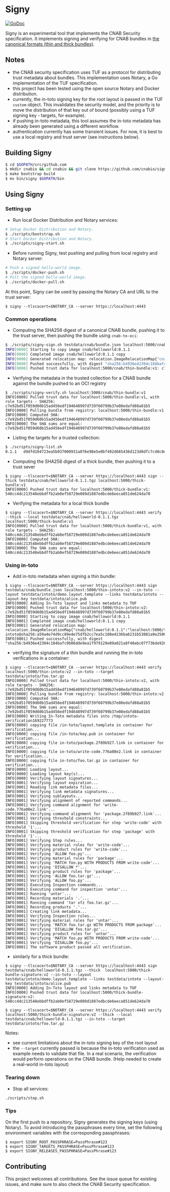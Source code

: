 # Signy

[![GoDoc](https://img.shields.io/static/v1?label=godoc&message=reference&color=blue)](https://pkg.go.dev/github.com/cnabio/signy)

Signy is an experimental tool that implements the CNAB Security specification. It implements signing and verifying for CNAB bundles in [the canonical formats (thin and thick bundles)](https://github.com/deislabs/cnab-spec/blob/master/104-bundle-formats.md).

## Notes

- the CNAB security specification uses TUF as a protocol for distributing trust metadata about bundles. This implementation uses Notary, a Go implementation of the TUF specification.
- this project has been tested using the open source Notary and Docker distribution.
- currently, the in-toto signing key for the root layout is passed in the TUF `custom` object. This invalidates the security model, and the priority is to move the distribution of that key out of bound (possibly using a TUF signing key - targets, for example).
- if pushing in-toto metadata, this tool assumes the in-toto metadata has already been generated using a different workflow.
- authentication currently has some transient issues. For now, it is best to use a local registry and trust server (see instructions below).

## Building Signy

```bash
$ cd $GOPATH/src/github.com
$ mkdir cnabio && cd cnabio && git clone https://github.com/cnabio/signy && cd signy
$ make bootstrap build
$ mv bin/signy $GOPATH/bin
```

## Using Signy

### Setting up

- Run local Docker Distribution and Notary services:

```bash
# Setup Docker Distribution and Notary.
$ ./scripts/bootstrap.sh
# Start Docker Distribution and Notary.
$ ./scripts/signy-start.sh
```

- Before running Signy, test pushing and pulling from local registry and Notary server:

```bash
# Push a signed hello-world image.
$ ./scripts/docker-push.sh
# Pull the signed hello-world image.
$ ./scripts/docker-pull.sh
```

At this point, Signy can be used by passing the Notary CA and URL to the trust server:

```
$ signy --tlscacert=$NOTARY_CA --server https://localhost:4443
```

### Common operations

- Computing the SHA256 digest of a canonical CNAB bundle, pushing it to the trust server, then pushing the bundle using `cnab-to-oci`:

```bash
$ ./scripts/signy-sign.sh testdata/cnab/bundle.json localhost:5000/cnab/thin-bundle:v1
INFO[0000] Starting to copy image cnab/helloworld:0.1.1
INFO[0000] Completed image cnab/helloworld:0.1.1 copy
INFO[0000] Generated relocation map: relocation.ImageRelocationMap{"cnab/helloworld:0.1.1":"localhost:5000/cnab/thin-bundle@sha256:a59a4e74d9cc89e4e75dfb2cc7ea5c108e4236ba6231b53081a9e2506d1197b6"}
INFO[0000] Pushed successfully, with digest "sha256:b4936e42304c184bafc9b06dde9ea1f979129e09a021a8f40abc07f736de9268"
INFO[0000] Pushed trust data for localhost:5000/cnab/thin-bundle:v1: c7e92bd51f059d60b15ad456edf194648997d739f60799b37e08edafd88a81b5
```

- Verifying the metadata in the trusted collection for a CNAB bundle against the bundle pushed to an OCI registry

```
$ ./scripts/signy-verify.sh localhost:5000/cnab/thin-bundle:v1
INFO[0000] Pulled trust data for localhost:5000/thin-bundle:v1, with role targets - SHA256: c7e92bd51f059d60b15ad456edf194648997d739f60799b37e08edafd88a81b5
INFO[0000] Pulling bundle from registry: localhost:5000/thin-bundle:v1
INFO[0000] Computed SHA: c7e92bd51f059d60b15ad456edf194648997d739f60799b37e08edafd88a81b5
INFO[0000] The SHA sums are equal: c7e92bd51f059d60b15ad456edf194648997d739f60799b37e08edafd88a81b5
```

- Listing the targets for a trusted collection:

```bash
$ ./scripts/signy-list.sh
0.1.1	d9dfd104723ea5b037000931a876e98e5e0bf492d665436d123d0dfc7c40c8e8
```


- Computing the SHA256 digest of a thick bundle, then pushing it to a trust sever

```
$ signy --tlscacert=$NOTARY_CA --server https://localhost:4443 sign --thick testdata/cnab/helloworld-0.1.1.tgz localhost:5000/thick-bundle:v1
INFO[0000] Pushed trust data for localhost:5000/thick-bundle:v1: 540cc4dc213548ebbdffb2ab0ef58729e089d1887edbcde6eeca851de624da70
```

- Verifying the metadata for a local thick bundle

```
$ signy --tlscacert=$NOTARY_CA --server https://localhost:4443 verify --thick --local testdata/cnab/helloworld-0.1.1.tgz localhost:5000/thick-bundle:v1
INFO[0000] Pulled trust data for localhost:5000/thick-bundle:v1, with role targets - SHA256: 540cc4dc213548ebbdffb2ab0ef58729e089d1887edbcde6eeca851de624da70
INFO[0000] Computed SHA: 540cc4dc213548ebbdffb2ab0ef58729e089d1887edbcde6eeca851de624da70
INFO[0000] The SHA sums are equal: 540cc4dc213548ebbdffb2ab0ef58729e089d1887edbcde6eeca851de624da70
```

### Using in-toto

- Add in-toto metadata when signing a thin bundle:

```
$ signy --tlscacert=$NOTARY_CA --server https://localhost:4443 sign testdata/cnab/bundle.json localhost:5000/thin-intoto:v2 --in-toto --layout testdata/intoto/demo.layout.template --links testdata/intoto --layout-key testdata/intoto/alice.pub
INFO[0000] Adding In-Toto layout and links metadata to TUF
INFO[0000] Pushed trust data for localhost:5000/thin-intoto:v2: c7e92bd51f059d60b15ad456edf194648997d739f60799b37e08edafd88a81b5
INFO[0000] Starting to copy image cnab/helloworld:0.1.1
INFO[0001] Completed image cnab/helloworld:0.1.1 copy
INFO[0001] Generated relocation map: relocation.ImageRelocationMap{"cnab/helloworld:0.1.1":"localhost:5000/thin-intoto@sha256:a59a4e74d9cc89e4e75dfb2cc7ea5c108e4236ba6231b53081a9e2506d1197b6"}
INFO[0001] Pushed successfully, with digest "sha256:b4936e42304c184bafc9b06dde9ea1f979129e09a021a8f40abc07f736de9268"
```

- verifying the signature of a thin bundle and running the in-toto verifications in a container:

```
$ signy --tlscacert=$NOTARY_CA --server https://localhost:4443 verify localhost:5000/thin-intoto:v2 --in-toto --target testdata/intoto/foo.tar.gz
INFO[0000] Pulled trust data for localhost:5000/thin-intoto:v2, with role targets - SHA256: c7e92bd51f059d60b15ad456edf194648997d739f60799b37e08edafd88a81b5
INFO[0000] Pulling bundle from registry: localhost:5000/thin-intoto:v2
INFO[0000] Computed SHA: c7e92bd51f059d60b15ad456edf194648997d739f60799b37e08edafd88a81b5
INFO[0000] The SHA sums are equal: c7e92bd51f059d60b15ad456edf194648997d739f60799b37e08edafd88a81b5
INFO[0000] Writing In-Toto metadata files into /tmp/intoto-verification169227773
INFO[0000] copying file /in-toto/layout.template in container for verification...
INFO[0000] copying file /in-toto/key.pub in container for verification...
INFO[0000] copying file in-toto/package.2f89b927.link in container for verification...
INFO[0000] copying file in-toto/write-code.776a00e2.link in container for verification...
INFO[0000] copying file in-toto/foo.tar.gz in container for verification...
INFO[0000] Loading layout...
INFO[0000] Loading layout key(s)...
INFO[0000] Verifying layout signatures...
INFO[0001] Verifying layout expiration...
INFO[0001] Reading link metadata files...
INFO[0001] Verifying link metadata signatures...
INFO[0001] Verifying sublayouts...
INFO[0001] Verifying alignment of reported commands...
INFO[0001] Verifying command alignment for 'write-code.776a00e2.link'...
INFO[0001] Verifying command alignment for 'package.2f89b927.link'...
INFO[0001] Verifying threshold constraints...
INFO[0001] Skipping threshold verification for step 'write-code' with threshold '1'...
INFO[0001] Skipping threshold verification for step 'package' with threshold '1'...
INFO[0001] Verifying Step rules...
INFO[0001] Verifying material rules for 'write-code'...
INFO[0001] Verifying product rules for 'write-code'...
INFO[0001] Verifying 'ALLOW foo.py'...
INFO[0001] Verifying material rules for 'package'...
INFO[0001] Verifying 'MATCH foo.py WITH PRODUCTS FROM write-code'...
INFO[0001] Verifying 'DISALLOW *'...
INFO[0001] Verifying product rules for 'package'...
INFO[0001] Verifying 'ALLOW foo.tar.gz'...
INFO[0001] Verifying 'ALLOW foo.py'...
INFO[0001] Executing Inspection commands...
INFO[0001] Executing command for inspection 'untar'...
INFO[0001] Running 'untar'...
INFO[0001] Recording materials '.'...
INFO[0001] Running command 'tar xfz foo.tar.gz'...
INFO[0001] Recording products '.'...
INFO[0001] Creating link metadata...
INFO[0001] Verifying Inspection rules...
INFO[0001] Verifying material rules for 'untar'...
INFO[0001] Verifying 'MATCH foo.tar.gz WITH PRODUCTS FROM package'...
INFO[0001] Verifying 'DISALLOW foo.tar.gz'...
INFO[0001] Verifying product rules for 'untar'...
INFO[0001] Verifying 'MATCH foo.py WITH PRODUCTS FROM write-code'...
INFO[0001] Verifying 'DISALLOW foo.py'...
INFO[0001] The software product passed all verification.
```

- similarly for a thick bundle:

```
$ signy --tlscacert=$NOTARY_CA --server https://localhost:4443 sign testdata/cnab/helloworld-0.1.1.tgz --thick  localhost:5000/thick-bundle-signature:v2 --in-toto --layout testdata/intoto/demo.layout.template --links testdata/intoto --layout-key testdata/intoto/alice.pub
INFO[0000] Adding In-Toto layout and links metadata to TUF
INFO[0000] Pushed trust data for localhost:5000/thick-bundle-signature:v2: 540cc4dc213548ebbdffb2ab0ef58729e089d1887edbcde6eeca851de624da70

$ signy --tlscacert=$NOTARY_CA --server https://localhost:4443 verify localhost:5000/thick-bundle-signature:v2 --thick --local testdata/cnab/helloworld-0.1.1.tgz --in-toto --target testdata/intoto/foo.tar.gz
```

Notes:

- see current limitations about the in-toto signing key of the root layout
- the `--target` currently passed is because the in-toto verification used as example needs to validate that file. In a real scenario, the verification would perform operations on the CNAB bundle. (Help needed to create a real-world in-toto layout)

### Tearing down

- Stop all services:

```bash
./scripts/stop.sh
```

### Tips

On the first push to a repository, Signy generates the signing keys (using Notary). To avoid introducing the passphrases every time, set the following environment variables with the corresponding passphrases:

```
$ export SIGNY_ROOT_PASSPHRASE=PassPhrase#123
$ export SIGNY_TARGETS_PASSPHRASE=PassPhrase#123
$ export SIGNY_RELEASES_PASSPHRASE=PassPhrase#123
```

## Contributing

This project welcomes all contributions. See the issue queue for existing issues, and make sure to also check the CNAB Security specification.
